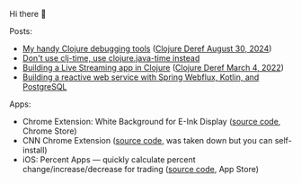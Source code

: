 Hi there 👋

Posts: 
 - [My handy Clojure debugging tools](https://dvliman.com/post/my-handy-clojure-debugging-tools/) ([Clojure Deref August 30, 2024](https://www.clojure.org/news/2024/08/30/deref))
 - [Don't use clj-time, use clojure.java-time instead](https://dvliman.bearblog.dev/dont-use-clj-time-use-clojurejava-time-instead/)
 - [Building a Live Streaming app in Clojure](https://dev.to/dvliman/building-a-live-streaming-app-in-clojure-329m) ([Clojure Deref March 4, 2022](https://clojure.org/news/2022/03/04/deref))
 - [Building a reactive web service with Spring Webflux, Kotlin, and PostgreSQL](https://dvliman.github.io/post/spring-webflux-kotlin-postgresql/) 
   
Apps:
 - Chrome Extension: White Background for E-Ink Display ([source code](https://github.com/dvliman/white-background-for-eink), Chrome Store)
 - CNN Chrome Extension ([source code](https://github.com/dvliman/cnn-chrome-extension), was taken down but you can self-install)
 - iOS: Percent Apps — quickly calculate percent change/increase/decrease for trading ([source code](https://github.com/dvliman/p), App Store)
